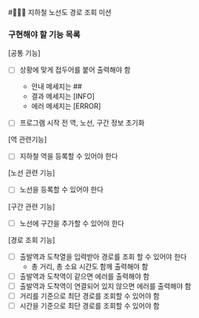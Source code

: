#👨🏻‍💻 지하철 노선도 경로 조회 미션

### 구현해야 할 기능 목록
[공통 기능]
- [ ] 상황에 맞게 접두어를 붙어 출력해야 함
    - 안내 메세지는 ##
    - 결과 메세지는 [INFO]
    - 에러 메세지는 [ERROR]
    
- [ ] 프로그램 시작 전 역, 노선, 구간 정보 초기화

[역 관련기능]
- [ ] 지하철 역을 등록할 수 있어야 한다

[노선 관련 기능]
- [ ] 노선을 등록할 수 있어야 한다

[구간 관련 기능]
- [ ] 노선에 구간을 추가할 수 있어야 한다

[경로 조회 기능]
- [ ] 출발역과 도착열을 입력받아 경로를 조회 할 수 있어야 한다
    - 총 거리, 총 소요 시간도 함께 출력해야 함
- [ ] 출발역과 도착역이 같으면 에러를 출력해야 함
- [ ] 출발역과 도착역이 연결되어 있지 않으면 에러를 출력해야 함
- [ ] 거리를 기준으로 최단 경로를 조회할 수 있어야 함
- [ ] 시간을 기준으로 최단 경로를 조회할 수 있어야 함
